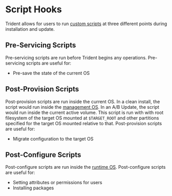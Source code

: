 
# Script Hooks

Trident allows for users to run [custom
scripts](../Reference/Host-Configuration/API-Reference/Scripts.md) at three
different points during installation and update.

## Pre-Servicing Scripts

Pre-servicing scripts are run before Trident begins any operations.
Pre-servicing scripts are useful for:

- Pre-save the state of the current OS

## Post-Provision Scripts

Post-provision scripts are run inside the current OS. In a clean install, the
script would run inside the [management
OS](../Reference/Glossary.md#management-os). In an A/B Update, the script would
run inside the current active volume. This script is run with with root
filesystem of the target OS mounted at `$TARGET_ROOT` and other partitions
specified for the target OS mounted relative to that. Post-provision scripts are
useful for:

- Migrate configuration to the target OS

## Post-Configure Scripts

Post-configure scripts are run inside the [runtime
OS](../Reference/Glossary.md#runtime-os). Post-configure scripts are useful for:

- Setting attributes or permissions for users
- Installing packages
